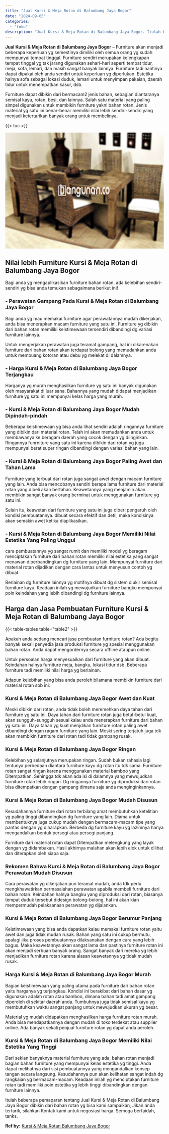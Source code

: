 ```yaml
---
title: "Jual Kursi & Meja Rotan di Balumbang Jaya Bogor"
date: "2024-09-05"
categories: 
  - "toko"
description: "Jual Kursi & Meja Rotan di Balumbang Jaya Bogor. Itulah beberapa pemaparan tentang Jual Kursi & Meja Rotan di Balumbang Jaya Bogor dibikin dari bahan rotan y..."
---
```


**Jual Kursi & Meja Rotan di Balumbang Jaya Bogor** – Furniture akan menjadi beberapa keperluan yg semestinya dimiliki oleh semua orang yg sudah mempunyai tempat tinggal. Furniture sendiri merupakan kelengkapan tempat tinggal yg tak jarang digunakan sehari-hari seperti tempat tidur, meja, sofa, lemari, dan masih sangat banyak lainnya. Furniture tadi nantinya dapat dipakai oleh anda sendiri untuk keperluan yg diperlukan. Estetika halnya sofa sebagai lokasi duduk, lemari untuk menyimpan pakaian, daerah tidur untuk menempatkan kasur, dsb.

Furniture dapat dibikin dari bermacam2 jenis bahan, sebagian diantaranya semisal kayu, rotan, besi, dan lainnya. Salah satu material yang paling simpel digunakan untuk membikin furniture yakni bahan rotan. Jenis material yg satu ini benar-benar memiliki nilai lebih sendiri-sendiri yang menjadi ketertarikan banyak orang untuk membelinya.

{{< toc >}}

![Jual Kursi & Meja Rotan di Balumbang Jaya Bogor](/images/kursi-meja-rotan-murah16.png)

## Nilai lebih Furniture Kursi & Meja Rotan di Balumbang Jaya Bogor

Bagi anda yg mengaplikasikan furniture bahan rotan, ada kelebihan sendiri-sendiri yg bisa anda temukan sebagaimana berikut ini!

### \- Perawatan Gampang Pada Kursi & Meja Rotan di Balumbang Jaya Bogor

Bagi anda yg mau memakai furniture agar perawatannya mudah dikerjakan, anda bisa menerapkan macam furniture yang satu ini. Furniture yg dibikin dari bahan rotan memiliki keistimewaan tersendiri dibandingi dg variasi furniture lainnya.

Untuk mengerjakan perawatan juga teramat gampang, hal ini dikarenakan furniture dari bahan rotan akan terdapat bolong yang memudahkan anda untuk membuang kotoran atau debu yg melekat di dalamnya.

### \- Harga Kursi & Meja Rotan di Balumbang Jaya Bogor Terjangkau

Harganya yg murah menghasilkan furniture yg satu ini banyak digunakan oleh masyarakat di luar sana. Bahannya yang mudah didapat menjadikan furniture yg satu ini mempunyai kelas harga yang murah.

### \- Kursi & Meja Rotan di Balumbang Jaya Bogor Mudah Dipindah-pindah

Beberapa keistimewaan yg bisa anda lihat sendiri adalah ringannya furniture yang dibikin dari material rotan. Telah ini akan memudahkan anda untuk membawanya ke beragam daerah yang cocok dengan yg diinginkan. Ringannya funrniture yang satu ini karena dibikin dari rotan yg juga mempunyai berat super ringan dibandingi dengan variasi bahan yang lain.

### \- Kursi & Meja Rotan di Balumbang Jaya Bogor Paling Awet dan Tahan Lama

Furniture yang terbuat dari rotan juga sangat awet dengan macam furniture yang lain. Anda bisa mencobanya sendiri berapa lama furniture dari material rotan yang dibeli akan bertahan. Keawetannya yang menjamin akan membikin sangat banyak orang berminat untuk menggunakan furniture yg satu ini.

Selain itu, keawetan dari furniture yang satu ini juga diberi pengaruh oleh kondisi pembuatannya. dibuat secara efektif dan detil, maka kondisinya akan semakin awet ketika diaplikasikan.

### \- Kursi & Meja Rotan di Balumbang Jaya Bogor Memiliki Nilai Estetika Yang Paling Unggul

cara pembuatannya yg sangat rumit dan memiliki model yg beragam menciptakan furniture dari bahan rotan memiliki nilai estetika yang sangat menawan diperbandingkan dg furniture yang lain. Mempunyai furniture dari material rotan dijadikan dengan cara lantas untuk menyusun contoh yg dibuat.

Berlainan dg furniture lainnya yg motifnya dibuat dg sistem diukir semisal furniture kayu. Keadaan inilah yg mewujudkan furniture bangku mempunyai poin keindahan yang lebih dibandingi dg furniture lainnya.

## Harga dan Jasa Pembuatan Furniture Kursi & Meja Rotan di Balumbang Jaya Bogor

{{< table-tables table="table2" >}}

Apakah anda sedang mencari jasa pembuatan furniture rotan? Ada begitu banyak sekali penyedia jasa produksi furniture yg spesial menggunakan bahan rotan. Anda dapat mengordernya secara offline ataupun online.

Untuk persoalan harga menyesuaikan dari furniture yang akan dibuat. Keindahan halnya furniture meja, bangku, lokasi tidur dsb. Beberapa furniture tadi memiliki nilai harga yg berlainan.

Adapun kelebihan yang bisa anda peroleh bilamana membikin furniture dari material rotan sbb ini:

### Kursi & Meja Rotan di Balumbang Jaya Bogor Awet dan Kuat

Meski dibikin dari rotan, anda tidak boleh meremehkan daya tahan dari furniture yg satu ini. Daya tahan dari furniture rotan juga betul-betul kuat, akan sungguh-sungguh sesuai kalau anda menerapkan furniture dari bahan yg satu ini. Daya tahan yg kuat menjdikan furniture rotan paling awet dibandingi dengan ragam furniture yang lain. Meski sering terjatuh juga tdk akan membikin furniture dari rotan tadi tidak gampang rusak.

### Kursi & Meja Rotan di Balumbang Jaya Bogor Ringan

Kelebihan yg selanjutnya merupakan ringan. Sudah bukan rahasia lagi tentunya perbedaan diantara furniture kayu dg rotan itu tdk sama. Furniture rotan sangat ringan karena menggunakan material bamboo yang Ditempatkan. Sehingga tdk akan ada isi di dalamnya yang mewujudkan furniture rotan lebih ringan. Dg ringannya furniture yg diproduksi dari rotan bisa ditempatkan dengan gampang dimana saja anda menginginkannya.

### Kursi & Meja Rotan di Balumbang Jaya Bogor Mudah Disusun

Kesudahannya furniture dari rotan terbilang amat membutuhkan ketelitian yg paling tinggi dibandingkan dg furniture yang lain. Diama untuk membentuknya juga cukup mudah dengan bermacam-macam tipe yang pantas dengan yg diharapkan. Berbeda dg furniture kayu yg lazimnya hanya mengandalkan bentuk persegi atau persegi panjang.

Furniture dari material rotan dapat Ditempatkan melengkung yang layak dengan yg didambakan. Hasil akhirnya malahan akan lebih elok untuk dilihat dan diterapkan oleh siapa saja.

### Rekomen Bahwa Kursi & Meja Rotan di Balumbang Jaya Bogor Perawatan Mudah Disusun

Cara perawatan yg dikerjakan pun teramat mudah, anda tdk perlu mengkhawatirkan permasalahan perawatan apabila membeli furniture dari bahan rotan. Keindahan halnya bangku yang diproduksi dari rotan, biasanya tempat duduk tersebut didesign bolong-bolong, hal ini akan kian mempermudah pelaksanaan perawatan yg dijalankan.

### Kursi & Meja Rotan di Balumbang Jaya Bogor Berumur Panjang

Keistimewaan yang bisa anda dapatkan kalau memakai furniture rotan yaitu awet dan juga tidak mudah rusak. Bahan yang satu ini cukup bermutu, apalagi jika proses pembuatannya dilaksanakan dengan cara yang lebih bagus. Maka keawetannya akan sangat lama dan pastinya furniture rotan ini akan menjadi serbuan banyak orang. Sangat banyak dari mereka yg lebih menjadikan furniture rotan karena alasan keawetannya yg tidak mudah rusak.

### Harga Kursi & Meja Rotan di Balumbang Jaya Bogor Murah

Bagian keistimewaan yang paling utama pada furniture dari bahan rotan yaitu harganya yg terjangkau. Kondisi ini berakibat dari bahan dasar yg digunakan adalah rotan atau bamboo, dimana bahan tadi amat gampang diperoleh di sekitar daerah anda. Tumbuhnya juga tidak semisal kayu yg membutuhkan waktu sangat panjang untuk mewujudkan ukuran yg besar.

Material yg mudah didapatkan menghasilkan harga furniture rotan murah. Anda bisa mendapatkannya dengan mudah di toko terdekat atau supplier online. Ada banyak sekali penjual furniture rotan yg dapat anda peroleh.

### Kursi & Meja Rotan di Balumbang Jaya Bogor Memiliki Nilai Estetika Yang Tinggi

Dari sekian banyaknya material furniture yang ada, bahan rotan menjadi bagian bahan furniture yang mempunyai kelas estetika yg tinggi. Anda dapat melihatnya dari sisi pembuatannya yang mengandalkan konsep tangan secara langsung. Kesudahannya pun akan kelihatan sangat indah dg rangkaian yg bermacam-macam. Keadaan inilah yg menciptakan furniture rotan tadi memiliki poin estetika yg lebih tinggi dibandingkan dengan furniture lainnya.

Itulah beberapa pemaparan tentang Jual Kursi & Meja Rotan di Balumbang Jaya Bogor dibikin dari bahan rotan yg bisa kami sampaikan, Jikan anda tertarik, silahkan Kontak kami untuk negosiasi harga. Semoga berfaidah, tanks.

**Ref by:** [Kursi & Meja Rotan Balumbang Jaya Bogor](https://id.wikipedia.org/wiki/Kursi)
